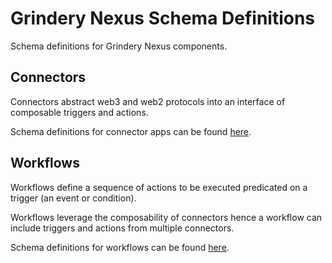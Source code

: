 # Grindery Nexus Schema Definitions

Schema definitions for Grindery Nexus components.

## Connectors

Connectors abstract web3 and web2 protocols into an interface of composable triggers and actions.

Schema definitions for connector apps can be found [here](connectors).

## Workflows

Workflows define a sequence of actions to be executed predicated on a trigger (an event or condition).

Workflows leverage the composability of connectors hence a workflow can include triggers and actions from multiple connectors.

Schema definitions for workflows can be found [here](workflows).